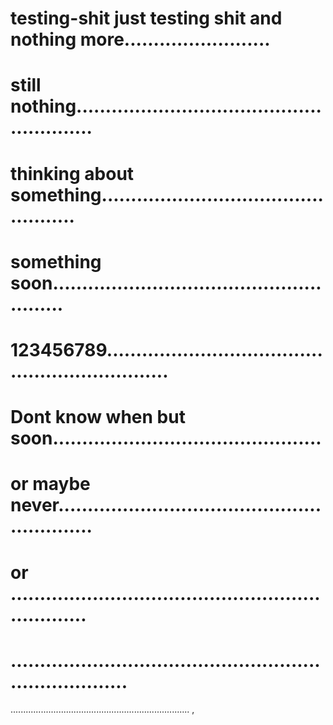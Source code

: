 # testing-shit just testing shit and  nothing more.........................
# still nothing........................................................
# thinking about something.................................................
# something soon.......................................................
# 123456789................................................................
# Dont know when but soon..............................................
# or maybe never...........................................................
# or ..................................................................
# .........................................................................
.......................................................................
,
